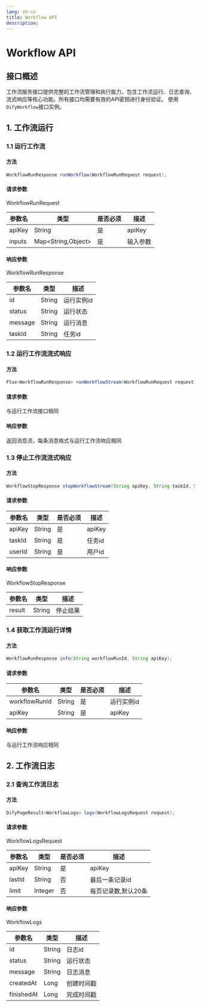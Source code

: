 ```yaml
---
lang: zh-cn
title: Workflow API
description: 
---
```


# Workflow API

## 接口概述

工作流服务接口提供完整的工作流管理和执行能力，包含工作流运行、日志查询、流式响应等核心功能。所有接口均需要有效的API密钥进行身份验证。
使用`DifyWorkflow`接口实例。

## 1. 工作流运行

### 1.1 运行工作流

#### 方法

```java
WorkflowRunResponse runWorkflow(WorkflowRunRequest request);
```

#### 请求参数

WorkflowRunRequest

| 参数名    | 类型                 | 是否必须 | 描述     |
|--------|--------------------|------|--------|
| apiKey | String             | 是    | apiKey |
| inputs | Map<String,Object> | 是    | 输入参数   |

#### 响应参数

WorkflowRunResponse

| 参数名     | 类型     | 描述     |
|---------|--------|--------|
| id      | String | 运行实例id |
| status  | String | 运行状态   |
| message | String | 运行消息   |
| taskId  | String | 任务id   |

### 1.2 运行工作流流式响应

#### 方法

```java
Flux<WorkflowRunResponse> runWorkflowStream(WorkflowRunRequest request);
```

#### 请求参数

与运行工作流接口相同

#### 响应参数

返回消息流，每条消息格式与运行工作流响应相同

### 1.3 停止工作流流式响应

#### 方法

```java
WorkflowStopResponse stopWorkflowStream(String apiKey, String taskId, String userId);
```

#### 请求参数

| 参数名    | 类型     | 是否必须 | 描述     |
|--------|--------|------|--------|
| apiKey | String | 是    | apiKey |
| taskId | String | 是    | 任务id   |
| userId | String | 是    | 用户id   |

#### 响应参数

WorkflowStopResponse

| 参数名    | 类型     | 描述   |
|--------|--------|------|
| result | String | 停止结果 |

### 1.4 获取工作流运行详情

#### 方法

```java
WorkflowRunResponse info(String workflowRunId, String apiKey);
```

#### 请求参数

| 参数名           | 类型     | 是否必须 | 描述     |
|---------------|--------|------|--------|
| workflowRunId | String | 是    | 运行实例id |
| apiKey        | String | 是    | apiKey |

#### 响应参数

与运行工作流响应相同

## 2. 工作流日志

### 2.1 查询工作流日志

#### 方法

```java
DifyPageResult<WorkflowLogs> logs(WorkflowLogsRequest request);
```

#### 请求参数

WorkflowLogsRequest

| 参数名    | 类型      | 是否必须 | 描述          |
|--------|---------|------|-------------|
| apiKey | String  | 是    | apiKey      |
| lastId | String  | 否    | 最后一条记录id    |
| limit  | Integer | 否    | 每页记录数,默认20条 |

#### 响应参数

WorkflowLogs

| 参数名        | 类型     | 描述    |
|------------|--------|-------|
| id         | String | 日志id  |
| status     | String | 运行状态  |
| message    | String | 日志消息  |
| createdAt  | Long   | 创建时间戳 |
| finishedAt | Long   | 完成时间戳 |
